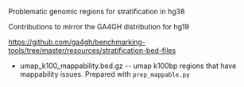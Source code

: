 Problematic genomic regions for stratification in hg38

Contributions to mirror the GA4GH distribution for hg19

https://github.com/ga4gh/benchmarking-tools/tree/master/resources/stratification-bed-files

- umap_k100_mappability.bed.gz -- umap k100bp regions that have mappability
  issues. Prepared with `prep_mappable.py`
